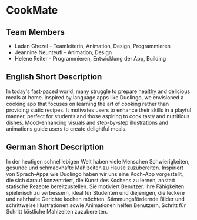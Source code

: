 # CookMate

## Team Members

- Ladan Ghezel - Teamleiterin, Animation, Design, Programmieren
- Jeannine Neunteufl - Animation, Design
- Helene Reiter - Programmieren, Entwicklung der App, Building

## English Short Description

In today's fast-paced world, many struggle to prepare healthy and delicious meals at home. Inspired by language apps like Duolingo, we envisioned a cooking app that focuses on learning the art of cooking rather than providing static recipes. It motivates users to enhance their skills in a playful manner, perfect for students and those aspiring to cook tasty and nutritious dishes. Mood-enhancing visuals and step-by-step illustrations and animations guide users to create delightful meals.

## German Short Description

In der heutigen schnelllebigen Welt haben viele Menschen Schwierigkeiten, gesunde und schmackhafte Mahlzeiten zu Hause zuzubereiten. Inspiriert von  Sprach-Apps wie Duolingo haben wir uns eine Koch-App vorgestellt, die sich darauf konzentriert, die Kunst des Kochens zu lernen, anstatt statische Rezepte bereitzustellen. Sie motiviert Benutzer, ihre Fähigkeiten spielerisch zu verbessern, ideal für Studenten und diejenigen, die leckere und nahrhafte Gerichte kochen möchten. Stimmungsfördernde Bilder und schrittweise Illustrationen sowie Animationen helfen Benutzern, Schritt für Schritt köstliche Mahlzeiten zuzubereiten.
